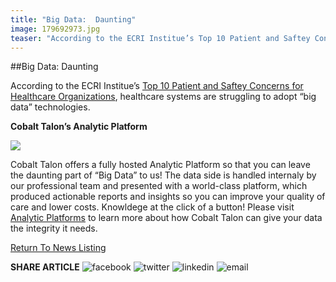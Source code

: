 ```yaml
---
title: "Big Data:  Daunting"
image: 179692973.jpg
teaser: "According to the ECRI Institue’s Top 10 Patient and Saftey Concerns for Healthcare Organizations, healthcare systems are struggling to adopt “big data” technologies."
---
```

##Big Data: Daunting

According to the ECRI Institue’s [Top 10 Patient and Saftey Concerns for Healthcare Organizations](https://www.ecri.org/EmailResources/PSRQ/Top10/Top10PSRQ.pdf), healthcare systems are struggling to adopt “big data” technologies.

**Cobalt Talon’s Analytic Platform**

<img src="/news/179692973.jpg" class="news-image" />

Cobalt Talon offers a fully hosted Analytic Platform so that you can leave the daunting part of “Big Data” to us! The data side is handled internaly by our professional team and presented with a world-class platform, which produced actionable reports and insights so you can improve your quality of care and lower costs. Knowldege at the click of a button! Please visit [Analytic Platforms](http://cobalttalon.staging.dazium.com/solutions/analytic-platform.html) to learn more about how Cobalt Talon can give your data the integrity it needs.

[Return To News Listing](/news.html)

**SHARE ARTICLE**  ![facebook](/images/social/facebook.png) ![twitter](/images/social/twitter.png) ![linkedin](/images/social/linkedin.png) ![email](/images/social/email.png)